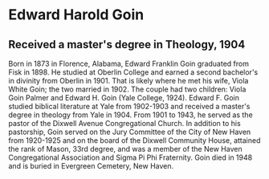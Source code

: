 # Edward Harold Goin
## Received a master's degree in Theology, 1904
Born in 1873 in Florence, Alabama, Edward Franklin Goin graduated from Fisk in 1898. He studied at Oberlin College and earned a second bachelor's in divinity from Oberlin in 1901. That is likely where he met his wife, Viola White Goin; the two married in 1902. The couple had two children: Viola Goin Palmer and Edward H. Goin (Yale College, 1924). Edward F. Goin studied biblical literature at Yale from 1902-1903 and received a master's degree in theology from Yale in 1904. From 1901 to 1943, he served as the pastor of the Dixwell Avenue Congregational Church. In addition to his pastorship, Goin served on the Jury Committee of the City of New Haven from 1920-1925 and on the board of the Dixwell Community House, attained the rank of Mason, 33rd degree, and was a member of the New Haven Congregational Association and Sigma Pi Phi Fraternity. Goin died in 1948 and is buried in Evergreen Cemetery, New Haven.
